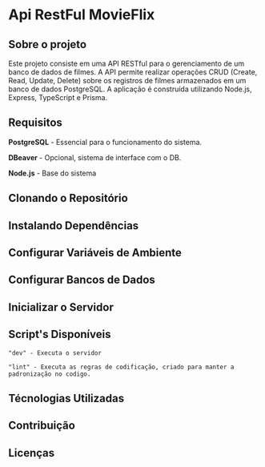 # Api RestFul MovieFlix

## Sobre o projeto
Este projeto consiste em uma API RESTful para o gerenciamento de um banco de dados de filmes. A API permite realizar operações CRUD (Create, Read, Update, Delete) sobre os registros de filmes armazenados em um banco de dados PostgreSQL. A aplicação é construída utilizando Node.js, Express, TypeScript e Prisma.

## Requisitos
**PostgreSQL** - Essencial para o funcionamento do sistema.

**DBeaver** - Opcional, sistema de interface com o DB.

**Node.js** - Base do sistema

## Clonando o Repositório

## Instalando Dependências

## Configurar Variáveis de Ambiente

## Configurar Bancos de Dados

## Inicializar o Servidor

## Script's Disponíveis
 
    "dev" - Executa o servidor

    "lint" - Executa as regras de codificação, criado para manter a padronização no codigo.   

## Técnologias Utilizadas

## Contribuição

## Licenças

